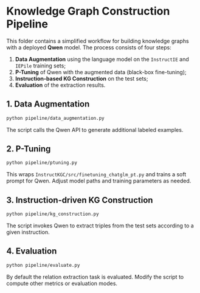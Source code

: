 # Knowledge Graph Construction Pipeline

This folder contains a simplified workflow for building knowledge graphs with a deployed **Qwen** model. The process consists of four steps:

1. **Data Augmentation** using the language model on the `InstructIE` and `IEPile` training sets;
2. **P-Tuning** of Qwen with the augmented data (black-box fine-tuning);
3. **Instruction-based KG Construction** on the test sets;
4. **Evaluation** of the extraction results.

## 1. Data Augmentation

```bash
python pipeline/data_augmentation.py
```

The script calls the Qwen API to generate additional labeled examples.

## 2. P-Tuning

```bash
python pipeline/ptuning.py
```

This wraps `InstructKGC/src/finetuning_chatglm_pt.py` and trains a soft prompt for Qwen. Adjust model paths and training parameters as needed.

## 3. Instruction-driven KG Construction

```bash
python pipeline/kg_construction.py
```

The script invokes Qwen to extract triples from the test sets according to a given instruction.

## 4. Evaluation

```bash
python pipeline/evaluate.py
```

By default the relation extraction task is evaluated. Modify the script to compute other metrics or evaluation modes.
